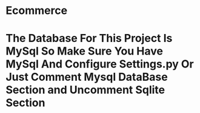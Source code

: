 # Ecommerce
# The Database For This Project Is MySql So Make Sure You Have MySql And Configure Settings.py Or Just Comment Mysql DataBase Section and Uncomment Sqlite Section
